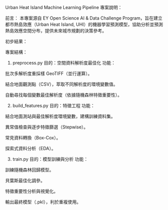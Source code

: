 Urban Heat Island Machine Learning Pipeline 專案說明：

前言：
本專案源自 EY Open Science AI & Data Challenge Program，旨在建立都市熱島效應（Urban Heat Island, UHI）的機器學習預測模型，協助分析並預測熱島效應空間分布，提供未來城市規劃的決策參考。

初步結果：


專案結構：
1. preprocess.py
目的：空間資料解析度最佳化
功能：

批次多解析度重採樣 GeoTIFF（並行運算）。

結合地面觀測點（CSV），萃取不同解析度的環境變數值。

自動尋找每個變數最佳解析度（依據隨機森林特徵重要性）。

2. build_features.py
目的：特徵工程
功能：

結合地面測站與最佳解析度環境變數，建構訓練資料集。

異常值檢查與逐步特徵篩選（Stepwise）。

常見資料轉換（Box-Cox）。

探索式資料分析（EDA）。

3. train.py
目的：模型訓練與分析
功能：

訓練隨機森林回歸模型。

貝葉斯最佳化調參。

特徵重要性分析與視覺化。

輸出最終模型（.pkl），利於重複使用。
